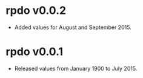 # rpdo v0.0.2

- Added values for August and September 2015.

# rpdo v0.0.1

- Released values from January 1900 to July 2015.
